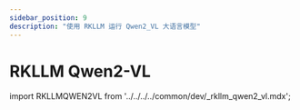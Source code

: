 ```yaml
---
sidebar_position: 9
description: "使用 RKLLM 运行 Qwen2_VL 大语言模型"
---
```


# RKLLM Qwen2-VL

import RKLLMQWEN2VL from '../../../../common/dev/\_rkllm_qwen2_vl.mdx';

<RKLLMQWEN2VL />
